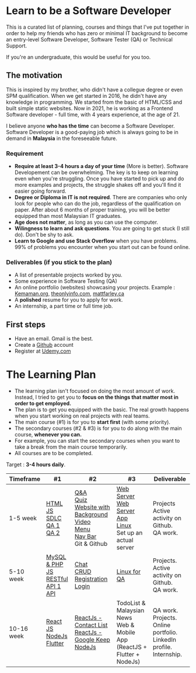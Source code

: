 # Learn to be a Software Developer

This is a curated list of planning, courses and things that I've put together in order to help my friends who has zero or minimal IT background to become an entry-level Software Developer, Software Tester (QA) or Technical Support.

If you're an undergraduate, this would be useful for you too.

## The motivation 
This is inspired by my brother, who didn't have a collegue degree or even SPM qualification. 
When we get started in 2016, he didn't have any knowledge in programming. We started from the basic of HTML/CSS and built simple static websites.
Now in 2021, he is working as a Frontend Software developer - full time, with 4 years experience, at the age of 21. 

I believe anyone **who has the time** can become a Software Developer. Software Developer is a good-paying job which is always going to be in demand in **Malaysia** in the foreseeable future.

### Requirement 
* **Require at least 3-4 hours a day of your time** (More is better). Software Developement can be overwhelming. The key is to keep on learning even when you're struggling. Once you have started to pick up and do more examples and projects, the struggle shakes off and you'll find it easier going forward.
* **Degree or Diploma in IT is not required**. There are companies who only look for people who can do the job, regardless of the qualification on paper. After about 6 months of proper training, you will be better equipped than most Malaysian IT graduates. 
* **Age does not matter**, as long as you can use the computer. 
* **Wilingness to learn and ask questions**. You are going to get stuck (I still do). Don't be shy to ask.
* **Learn to Google and use Stack Overflow** when you have problems. 99% of problems you encounter when you start out can be found online.

### Deliverables (if you stick to the plan)
* A list of presentable projects worked by you.
* Some experience in Software Testing (QA)
* An online portfolio (websites) showcasing your projects. Example : [Kemaman.org](http://www.kemaman.org), [theonlyinfo.com](http://www.theonlyinfo.com), [mattfarley.ca](http://mattfarley.ca)
* A **polished** resume for you to apply for work.
* An internship, a part time or full time job.

## First steps
* Have an email. Gmail is the best.
* Create a [Github](https://github.com/) account 
* Register at [Udemy.com](https://www.udemy.com/)

# The Learning Plan 
* The learning plan isn't focused on doing the most amount of work. Instead, I tried to get you to **focus on the things that matter most in order to get employed.**
* The plan is to get you equipped with the basic. The real growth happens when you start working on real projects with real teams. 
* The main course (#1) is for you to **start first** (with some priority). 
* The secondary courses (#2 & #3) is for you to do along with the main course, **whenever you can.**
* For example, you can start the secondary courses when you want to take a break from the main course temporarily.
* All courses are to be completed.

Target : **3-4 hours daily**.

Timeframe | #1 | #2 | #3 | Deliverable |
--- | --- | --- | --- |--- |
1-5 week | [HTML](https://www.udemy.com/course/html5-fundamentals-for-beginners/) <br/> [JS](https://www.udemy.com/course/javascript-basics-start-coding-in-5-minutes-2019/) <br> [SDLC](https://www.youtube.com/watch?v=gNmrGZSGK1k) <br> [QA 1](https://www.youtube.com/watch?v=T3q6QcCQZQg) <br> [QA 2](https://www.youtube.com/watch?v=goaZTAzsLMk)| [Q&A](https://www.udemy.com/course/web-development-projects/) <br> [Quiz](https://www.udemy.com/course/build-a-quiz-app-with-html-css-and-javascript/)<br /> [Website with Background Video](https://www.udemy.com/course/html-css-javascript-tutorial/) <br> [Menu](https://www.udemy.com/course/html-css-javascript-complete-course/) <br> [Nav Bar](https://www.udemy.com/course/html-css-and-javascript/) <br> Git & Github <br> | [Web Server](https://www.youtube.com/watch?v=9J1nJOivdyw)   <br> [Web Server App](https://www.youtube.com/watch?v=JhpUch6lWMw) <br> [Linux](https://www.udemy.com/course/linux-command-lines-and-administration/) <br/> Set up an actual server    | Projects <br /> Active activity on Github. <br> QA work.
5-10 week | [MySQL & PHP](https://www.udemy.com/course/php-mysql-tutorial/) <br> [JS](https://www.udemy.com/course/website-development-for-career-progression-and-side-hustle/) <br> [RESTful API 1](https://www.youtube.com/watch?v=7YcW25PHnAA) <br> [API](https://www.youtube.com/watch?v=GZvSYJDk-us) | [Chat](https://www.udemy.com/course/real-time-chat-system-using-php-mysql-pdo-and-ajax/) <br> [CRUD](https://www.udemy.com/course/build-crud-application-php-mysql/) <br> [Registration](https://www.udemy.com/course/create-a-dynamic-user-registration-form-from-scratch/) <br> [Login](https://www.udemy.com/course/php-login-and-registration-system/)| [Linux for QA](https://www.udemy.com/course/best-unix-linux-training-for-software-qa-testers/)  |   Projects.<br /> Active activity on Github. <br> QA work.
10-16 week | [React JS](https://www.youtube.com/watch?v=Ke90Tje7VS0) <br>  [NodeJs](https://www.udemy.com/course/node-js-api-tutorial/) <br> [Flutter](https://www.udemy.com/course/introduction-to-flutter/)| [ReactJs - Contact List](https://www.udemy.com/course/react-js-tuterial/) <br> [ReactJs - Google Keep](https://www.udemy.com/course/react-js-tutorial/) <br> [NodeJs](https://www.udemy.com/course/build-and-deploy-a-nodejs-api/) | TodoList & Malaysian News <br> Web & Mobile App <br>(ReactJS  + Flutter + NodeJs) |  QA work. <br> Projects. <br> Online portfolio. <br> LinkedIn profile. <br /> Internship.
